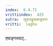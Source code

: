 ```yaml
---
index:  6.4.71
vrittiindex:  425
sutra:  लुङ्लङॢङ्क्ष्वडुदात्तः
vritti:  laghu 
---
```


एष्वङ्गस्याट्..

